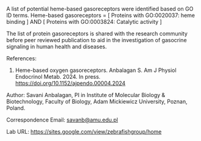 A list of potential heme-based gasoreceptors were identified based on GO ID terms. 
Heme-based gasoreceptors = [ Proteins with GO:0020037: heme binding ] AND [ Proteins with GO:0003824: Catalytic activity ]

The list of protein gasoreceptors is shared with the research community before peer reviewed publication to aid in the investigation of gasocrine signaling in human health and diseases. 

References:
1. Heme-based oxygen gasoreceptors. Anbalagan S. Am J Physiol Endocrinol Metab. 2024. In press. 
https://doi.org/10.1152/ajpendo.00004.2024

Author: Savani Anbalagan, PI in Institute of Molecular Biology & Biotechnology, Faculty of Biology, Adam Mickiewicz University, Poznan, Poland.

Correspondence Email: savanb@amu.edu.pl

Lab URL: https://sites.google.com/view/zebrafishgroup/home
